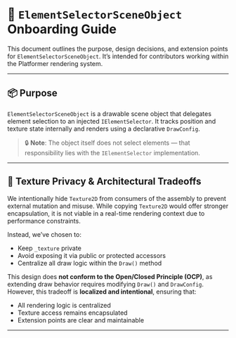 # 🧭 `ElementSelectorSceneObject` Onboarding Guide

This document outlines the purpose, design decisions, and extension points for `ElementSelectorSceneObject`. It’s intended for contributors working within the Platformer rendering system.

---

## 📦 Purpose

`ElementSelectorSceneObject` is a drawable scene object that delegates element selection to an injected `IElementSelector`. It tracks position and texture state internally and renders using a declarative `DrawConfig`.

> 🔒 **Note**: The object itself does not select elements — that responsibility lies with the `IElementSelector` implementation.

---

## 🔐 Texture Privacy & Architectural Tradeoffs

We intentionally hide `Texture2D` from consumers of the assembly to prevent external mutation and misuse. While copying `Texture2D` would offer stronger encapsulation, it is not viable in a real-time rendering context due to performance constraints.

Instead, we’ve chosen to:

- Keep `_texture` private
- Avoid exposing it via public or protected accessors
- Centralize all draw logic within the `Draw()` method

This design does **not conform to the Open/Closed Principle (OCP)**, as extending draw behavior requires modifying `Draw()` and `DrawConfig`. However, this tradeoff is **localized and intentional**, ensuring that:

- All rendering logic is centralized
- Texture access remains encapsulated
- Extension points are clear and maintainable

---